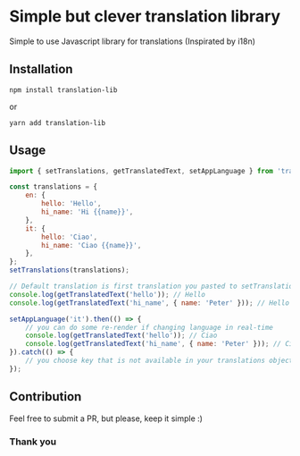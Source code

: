 # Simple but clever translation library
Simple to use Javascript library for translations (Inspirated by i18n)

## Installation

```
npm install translation-lib
```
or
```
yarn add translation-lib
```

## Usage
``` javascript
import { setTranslations, getTranslatedText, setAppLanguage } from 'translation-lib';

const translations = {
    en: {
        hello: 'Hello',
        hi_name: 'Hi {{name}}',
    },
    it: {
        hello: 'Ciao',
        hi_name: 'Ciao {{name}}',
    },
};
setTranslations(translations);

// Default translation is first translation you pasted to setTranslations function
console.log(getTranslatedText('hello')); // Hello
console.log(getTranslatedText('hi_name', { name: 'Peter' })); // Hello Peter

setAppLanguage('it').then(() => {
    // you can do some re-render if changing language in real-time
    console.log(getTranslatedText('hello')); // Ciao
    console.log(getTranslatedText('hi_name', { name: 'Peter' })); // Ciao Peter
}).catch(() => {
    // you choose key that is not available in your translations object
});
```
## Contribution
Feel free to submit a PR, but please, keep it simple :)
### Thank you

